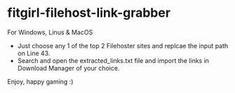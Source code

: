 # fitgirl-filehost-link-grabber
For Windows, Linus & MacOS
- Just choose any 1 of the top 2 Filehoster sites and replcae the input path on Line 43.
- Search and open the extracted_links.txt file and import the links in Download Manager of your choice.

Enjoy, happy gaming :)
